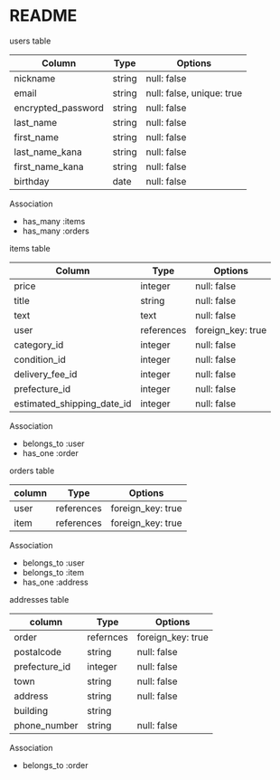 # README

users table

| Column                | Type     | Options                   | 
| --------------------- | -------- | ------------------------- |
| nickname              | string   | null: false               |
| email                 | string   | null: false, unique: true |
| encrypted_password    | string   | null: false               |
| last_name             | string   | null: false               |
| first_name            | string   | null: false               |
| last_name_kana        | string   | null: false               |
| first_name_kana       | string   | null: false               |
| birthday              | date     | null: false               |

Association
- has_many :items
- has_many :orders

items table

| Column                     | Type       | Options           | 
| -------------------------- | ---------- | ----------------- |
| price                      | integer    | null: false       |
| title                     | string     | null: false       |
| text                       | text       | null: false       |
| user                       | references | foreign_key: true |
| category_id                | integer    | null: false       |  #active hashを使用するため末尾に_id、integer型
| condition_id               | integer    | null: false       |
| delivery_fee_id            | integer    | null: false       |
| prefecture_id              | integer    | null: false       |
| estimated_shipping_date_id | integer    | null: false       |

Association
- belongs_to :user
- has_one :order

orders table

| column  | Type       | Options           |
| ------- | -----------| ----------------- |
| user    | references | foreign_key: true | #users tableを参照する
| item    | references | foreign_key: true | #items tableを参照する

Association
- belongs_to :user
- belongs_to :item
- has_one :address

addresses table

| column        | Type       | Options           |
| ------------- | -----------| ----------------- |
| order         | refernces  | foreign_key: true | 　#orders tableを参照
| postalcode    | string     | null: false       |  #0から始まるとintegerでは補完できない
| prefecture_id | integer    | null: false       |
| town          | string     | null: false       |
| address       | string     | null: false       |
| building      | string     |                   |  #任意なので制約はいらない
| phone_number  | string     | null: false       |  #0から始まるとintegerでは補完できない

Association
- belongs_to :order